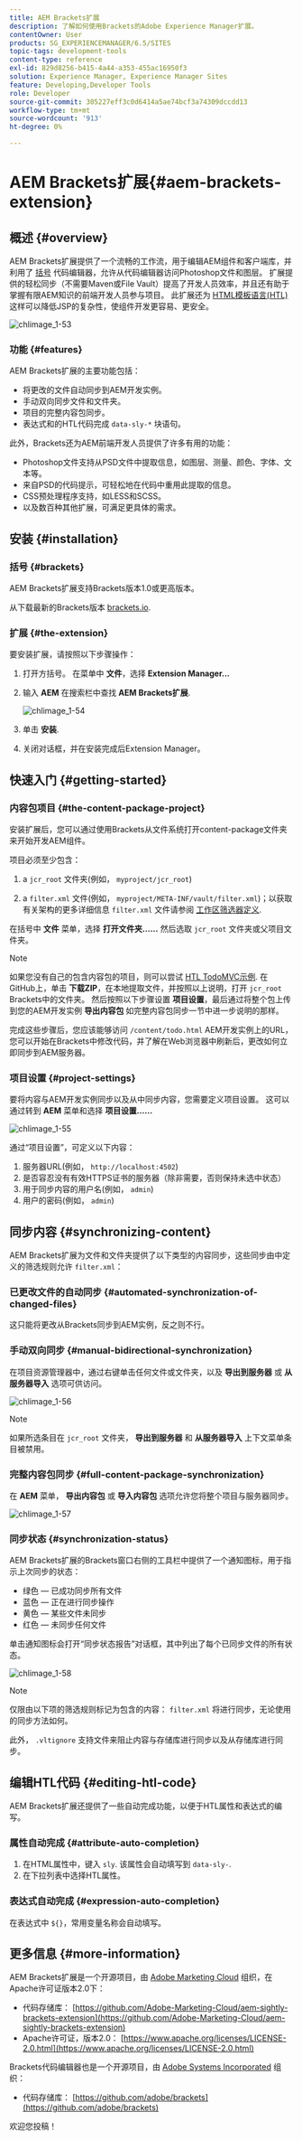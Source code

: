 ```yaml
---
title: AEM Brackets扩展
description: 了解如何使用Brackets的Adobe Experience Manager扩展。
contentOwner: User
products: SG_EXPERIENCEMANAGER/6.5/SITES
topic-tags: development-tools
content-type: reference
exl-id: 829d8256-b415-4a44-a353-455ac16950f3
solution: Experience Manager, Experience Manager Sites
feature: Developing,Developer Tools
role: Developer
source-git-commit: 305227eff3c0d6414a5ae74bcf3a74309dccdd13
workflow-type: tm+mt
source-wordcount: '913'
ht-degree: 0%

---
```


# AEM Brackets扩展{#aem-brackets-extension}

## 概述 {#overview}

AEM Brackets扩展提供了一个流畅的工作流，用于编辑AEM组件和客户端库，并利用了 [括号](https://brackets.io/) 代码编辑器，允许从代码编辑器访问Photoshop文件和图层。 扩展提供的轻松同步（不需要Maven或File Vault）提高了开发人员效率，并且还有助于掌握有限AEM知识的前端开发人员参与项目。 此扩展还为 [HTML模板语言(HTL)](https://experienceleague.adobe.com/docs/experience-manager-htl/content/overview.html)这样可以降低JSP的复杂性，使组件开发更容易、更安全。

![chlimage_1-53](assets/chlimage_1-53a.png)

### 功能 {#features}

AEM Brackets扩展的主要功能包括：

* 将更改的文件自动同步到AEM开发实例。
* 手动双向同步文件和文件夹。
* 项目的完整内容包同步。
* 表达式和的HTL代码完成 `data-sly-*` 块语句。

此外，Brackets还为AEM前端开发人员提供了许多有用的功能：

* Photoshop文件支持从PSD文件中提取信息，如图层、测量、颜色、字体、文本等。
* 来自PSD的代码提示，可轻松地在代码中重用此提取的信息。
* CSS预处理程序支持，如LESS和SCSS。
* 以及数百种其他扩展，可满足更具体的需求。

## 安装 {#installation}

### 括号 {#brackets}

AEM Brackets扩展支持Brackets版本1.0或更高版本。

从下载最新的Brackets版本 [brackets.io](https://brackets.io/).

### 扩展 {#the-extension}

要安装扩展，请按照以下步骤操作：

1. 打开方括号。 在菜单中 **文件**，选择 **Extension Manager...**
1. 输入 **AEM** 在搜索栏中查找 **AEM Brackets扩展**.

   ![chlimage_1-54](assets/chlimage_1-54a.png)

1. 单击 **安装**.
1. 关闭对话框，并在安装完成后Extension Manager。

## 快速入门 {#getting-started}

### 内容包项目 {#the-content-package-project}

安装扩展后，您可以通过使用Brackets从文件系统打开content-package文件夹来开始开发AEM组件。

项目必须至少包含：

1. a `jcr_root` 文件夹(例如， `myproject/jcr_root`)

1. a `filter.xml` 文件(例如， `myproject/META-INF/vault/filter.xml`)；以获取有关架构的更多详细信息 `filter.xml` 文件请参阅 [工作区筛选器定义](https://jackrabbit.apache.org/filevault/filter.html).

在括号中 **文件** 菜单，选择 **打开文件夹……** 然后选取 `jcr_root` 文件夹或父项目文件夹。

>[!NOTE]
>
>如果您没有自己的包含内容包的项目，则可以尝试 [HTL TodoMVC示例](https://github.com/Adobe-Marketing-Cloud/aem-sightly-sample-todomvc). 在GitHub上，单击 **下载ZIP**，在本地提取文件，并按照以上说明，打开 `jcr_root` Brackets中的文件夹。 然后按照以下步骤设置 **项目设置**，最后通过将整个包上传到您的AEM开发实例 **导出内容包** 如完整内容包同步一节中进一步说明的那样。
>
>完成这些步骤后，您应该能够访问 `/content/todo.html` AEM开发实例上的URL，您可以开始在Brackets中修改代码，并了解在Web浏览器中刷新后，更改如何立即同步到AEM服务器。

### 项目设置 {#project-settings}

要将内容与AEM开发实例同步以及从中同步内容，您需要定义项目设置。 这可以通过转到 **AEM** 菜单和选择 **项目设置……**

![chlimage_1-55](assets/chlimage_1-55a.png)

通过“项目设置”，可定义以下内容：

1. 服务器URL(例如， `http://localhost:4502`)
1. 是否容忍没有有效HTTPS证书的服务器（除非需要，否则保持未选中状态）
1. 用于同步内容的用户名(例如， `admin`)
1. 用户的密码(例如， `admin`)

## 同步内容 {#synchronizing-content}

AEM Brackets扩展为文件和文件夹提供了以下类型的内容同步，这些同步由中定义的筛选规则允许 `filter.xml`：

### 已更改文件的自动同步 {#automated-synchronization-of-changed-files}

这只能将更改从Brackets同步到AEM实例，反之则不行。

### 手动双向同步 {#manual-bidirectional-synchronization}

在项目资源管理器中，通过右键单击任何文件或文件夹，以及 **导出到服务器** 或 **从服务器导入** 选项可供访问。

![chlimage_1-56](assets/chlimage_1-56a.png)

>[!NOTE]
>
>如果所选条目在 `jcr_root` 文件夹， **导出到服务器** 和 **从服务器导入** 上下文菜单条目被禁用。

### 完整内容包同步 {#full-content-package-synchronization}

在 **AEM** 菜单， **导出内容包** 或 **导入内容包** 选项允许您将整个项目与服务器同步。

![chlimage_1-57](assets/chlimage_1-57a.png)

### 同步状态 {#synchronization-status}

AEM Brackets扩展的Brackets窗口右侧的工具栏中提供了一个通知图标，用于指示上次同步的状态：

* 绿色 — 已成功同步所有文件
* 蓝色 — 正在进行同步操作
* 黄色 — 某些文件未同步
* 红色 — 未同步任何文件

单击通知图标会打开“同步状态报告”对话框，其中列出了每个已同步文件的所有状态。

![chlimage_1-58](assets/chlimage_1-58a.png)

>[!NOTE]
>
>仅限由以下项的筛选规则标记为包含的内容： `filter.xml` 将进行同步，无论使用的同步方法如何。
>
>此外， `.vltignore` 支持文件来阻止内容与存储库进行同步以及从存储库进行同步。

## 编辑HTL代码 {#editing-htl-code}

AEM Brackets扩展还提供了一些自动完成功能，以便于HTL属性和表达式的编写。

### 属性自动完成 {#attribute-auto-completion}

1. 在HTML属性中，键入 `sly`. 该属性会自动填写到 `data-sly-`.
1. 在下拉列表中选择HTL属性。

### 表达式自动完成 {#expression-auto-completion}

在表达式中 `${}`，常用变量名称会自动填写。

## 更多信息 {#more-information}

AEM Brackets扩展是一个开源项目，由 [Adobe Marketing Cloud](https://github.com/Adobe-Marketing-Cloud) 组织，在Apache许可证版本2.0下：

* 代码存储库： [https://github.com/Adobe-Marketing-Cloud/aem-sightly-brackets-extension](https://github.com/Adobe-Marketing-Cloud/aem-sightly-brackets-extension)
* Apache许可证，版本2.0： [https://www.apache.org/licenses/LICENSE-2.0.html](https://www.apache.org/licenses/LICENSE-2.0.html)

Brackets代码编辑器也是一个开源项目，由 [Adobe Systems Incorporated](https://github.com/adobe) 组织：

* 代码存储库： [https://github.com/adobe/brackets](https://github.com/adobe/brackets)

欢迎您投稿！
